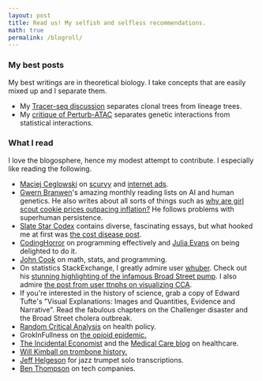 ```yaml
---
layout: post
title: Read us! My selfish and selfless recommendations.
math: true
permalink: /blogroll/
---
```





### My best posts 

My best writings are in theoretical biology. I take concepts that are easily mixed up and I separate them.

- My [Tracer-seq discussion](https://ekernf01.github.io/tracerseq_short/) separates clonal trees from lineage trees.
- My [critique of Perturb-ATAC](https://ekernf01.github.io/genetic_interactions/) separates genetic interactions from statistical interactions.

### What I read

I love the blogosphere, hence my modest attempt to contribute. I especially like reading the following.

- [Maciej Ceglowski](https://idlewords.com/about.htm) on [scurvy](https://idlewords.com/2010/03/scott_and_scurvy.htm) and [internet ads](https://idlewords.com/talks/what_happens_next_will_amaze_you.htm).
- [Gwern Branwen](https://www.gwern.net/)'s amazing monthly reading lists on AI and human genetics. He also writes about all sorts of things such as [why are girl scout cookie prices outpacing inflation?](https://www.gwern.net/Girl-Scouts-and-good-governance) He follows problems with superhuman persistence.
- [Slate Star Codex](https://slatestarcodex.com) contains diverse, fascinating essays, but what hooked me at first was [the cost disease post](https://slatestarcodex.com/2017/02/09/considerations-on-cost-disease/).
- [CodingHorror](https://blog.codinghorror.com/) on programming effectively and [Julia Evans](https://jvns.ca/about/) on being delighted to do it.
- [John Cook](https://www.johndcook.com/blog/) on math, stats, and programming.
- On statistics StackExchange, I greatly admire user [whuber](https://stats.stackexchange.com/users/919/whuber). Check out his [stunning highlighting of the infamous Broad Street pump](https://stats.stackexchange.com/questions/297504/what-statistical-model-or-algorithm-could-be-used-to-solve-the-john-snow-cholera). I also admire [the post from user ttnphs on visualizing CCA](https://stats.stackexchange.com/questions/65692/how-to-visualize-what-canonical-correlation-analysis-does-in-comparison-to-what/65817#65817).
- If you're interested in the history of science, grab a copy of Edward Tufte's "Visual Explanations: Images and Quantities, Evidence and Narrative". Read the fabulous chapters on the Challenger disaster and the Broad Street cholera outbreak.
- [Random Critical Analysis](https://randomcriticalanalysis.com/category/health-policy/) on health policy.
- GrokInFullness on [the opioid epidemic.](http://grokinfullness.blogspot.com/2017/09/debunking-standard-narrative-on-opioid.html)
- [The Incidental Economist](https://theincidentaleconomist.com/) and the [Medical Care blog](https://www.themedicalcareblog.com/) on healthcare.
- [Will Kimball on trombone history.](http://kimballtrombone.com/trombone-history-timeline/)
- [Jeff Helgeson](http://jeffhelgesen.blogspot.com/) for jazz trumpet solo transcriptions.
- [Ben Thompson](https://stratechery.com/2019/uber-questions/) on tech companies.

